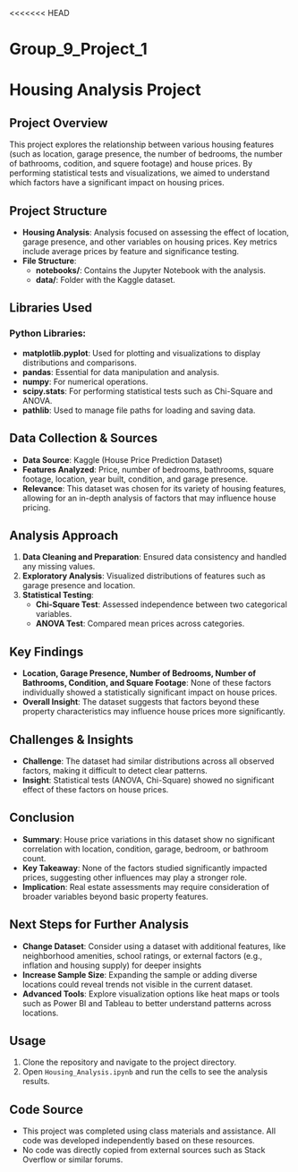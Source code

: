 <<<<<<< HEAD
# Group_9_Project_1
# Housing Analysis Project

## Project Overview
This project explores the relationship between various housing features (such as location, garage presence, the number of bedrooms, the number of bathrooms, codition, and squere footage) and house prices. By performing statistical tests and visualizations, we aimed to understand which factors have a significant impact on housing prices.

## Project Structure
- **Housing Analysis**: Analysis focused on assessing the effect of location, garage presence, and other variables on housing prices. Key metrics include average prices by feature and significance testing.
- **File Structure**:
  - **notebooks/**: Contains the Jupyter Notebook with the analysis.
  - **data/**: Folder with the Kaggle dataset.

## Libraries Used
### Python Libraries:
- **matplotlib.pyplot**: Used for plotting and visualizations to display distributions and comparisons.
- **pandas**: Essential for data manipulation and analysis.
- **numpy**: For numerical operations.
- **scipy.stats**: For performing statistical tests such as Chi-Square and ANOVA.
- **pathlib**: Used to manage file paths for loading and saving data.

## Data Collection & Sources
- **Data Source**: Kaggle (House Price Prediction Dataset)
- **Features Analyzed**: Price, number of bedrooms, bathrooms, square footage, location, year built, condition, and garage presence.
- **Relevance**: This dataset was chosen for its variety of housing features, allowing for an in-depth analysis of factors that may influence house pricing.

## Analysis Approach
1. **Data Cleaning and Preparation**: Ensured data consistency and handled any missing values.
2. **Exploratory Analysis**: Visualized distributions of features such as garage presence and location.
3. **Statistical Testing**:
   - **Chi-Square Test**: Assessed independence between two categorical variables.
   - **ANOVA Test**: Compared mean prices across categories.

## Key Findings
- **Location, Garage Presence, Number of Bedrooms, Number of Bathrooms, Condition, and Square Footage**: None of these factors individually showed a statistically significant impact on house prices.
- **Overall Insight**: The dataset suggests that factors beyond these property characteristics may influence house prices more significantly.

## Challenges & Insights
- **Challenge**: The dataset had similar distributions across all observed factors, making it difficult to detect clear patterns.
- **Insight**: Statistical tests (ANOVA, Chi-Square) showed no significant effect of these factors on house prices.

## Conclusion
- **Summary**: House price variations in this dataset show no significant correlation with location, condition, garage, bedroom, or bathroom count.
- **Key Takeaway**: None of the factors studied significantly impacted prices, suggesting other influences may play a stronger role.
- **Implication**: Real estate assessments may require consideration of broader variables beyond basic property features.

## Next Steps for Further Analysis
- **Change Dataset**: Consider using a dataset with additional features, like neighborhood amenities, school ratings, or external factors (e.g., inflation and housing supply) for deeper insights
- **Increase Sample Size**: Expanding the sample or adding diverse locations could reveal trends not visible in the current dataset.
- **Advanced Tools**: Explore visualization options like heat maps or tools such as Power BI and Tableau to better understand patterns across locations.

## Usage
1. Clone the repository and navigate to the project directory.
2. Open `Housing_Analysis.ipynb` and run the cells to see the analysis results.

## Code Source

- This project was completed using class materials and assistance. All code was developed independently based on these resources.
- No code was directly copied from external sources such as Stack Overflow or similar forums.




